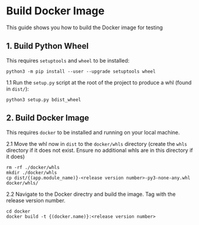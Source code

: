 # Build Docker Image

This guide shows you how to build the Docker image for testing 

## 1. Build Python Wheel

This requires `setuptools` and `wheel` to be installed:

```
python3 -m pip install --user --upgrade setuptools wheel
```

1.1 Run the `setup.py` script at the root of the project to produce a whl (found in `dist/`):

```
python3 setup.py bdist_wheel
```

## 2. Build Docker Image

This requires `docker` to be installed and running on your local machine.

2.1 Move the whl now in `dist` to the `docker/whls` directory (create the `whls` directory if it does not exist. Ensure no additional whls are in this directory if it does)

```
rm -rf ./docker/whls
mkdir ./docker/whls
cp dist/{(app.module_name)}-<release version number>-py3-none-any.whl docker/whls/
```

2.2 Navigate to the Docker directry and build the image. Tag with the release version number.

```
cd docker
docker build -t {(docker.name)}:<release version number>
```